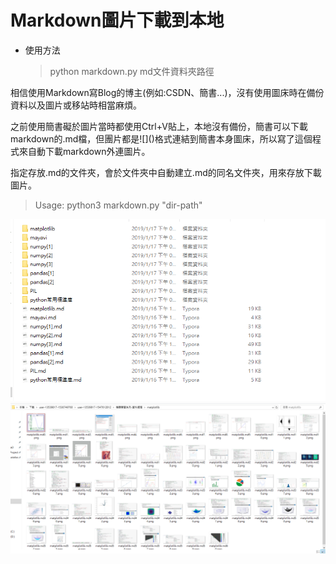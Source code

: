 # Markdown圖片下載到本地



- 使用方法

  > python markdown.py md文件資料夾路徑



相信使用Markdown寫Blog的博主(例如:CSDN、簡書...)，沒有使用圖床時在備份資料以及圖片或移站時相當麻煩。

之前使用簡書礙於圖片當時都使用Ctrl+V貼上，本地沒有備份，簡書可以下載markdown的.md檔，但團片都是\!\[]()格式連結到簡書本身圖床，所以寫了這個程式來自動下載markdown外連圖片。

指定存放.md的文件夾，會於文件夾中自動建立.md的同名文件夾，用來存放下載圖片。

> Usage: python3 markdown.py "dir-path"

![](13539817-a15f5660c23ad5d5.png)       
![](13539817-2d02798b6df6b261.png)


